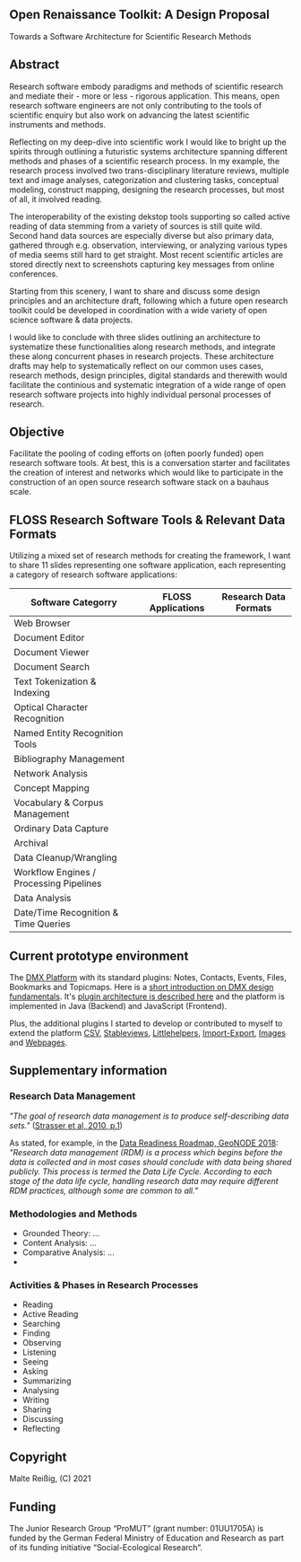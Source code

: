## Open Renaissance Toolkit: A Design Proposal

Towards a Software Architecture for Scientific Research Methods

## Abstract

Research software embody paradigms and methods of scientific research and mediate their - more or less - rigorous application. This means, open research software engineers are not only contributing to the tools of scientific enquiry but also work on advancing the latest scientific instruments and methods.

Reflecting on my deep-dive into scientific work I would like to bright up the spirits through outlining a futuristic systems architecture spanning 
different methods and phases of a scientific research process. In my example, the research process involved two trans-disciplinary literature reviews, 
multiple text and image analyses, categorization and clustering tasks, conceptual modeling, construct mapping, designing the research processes, but 
most of all, it involved reading. 

The interoperability of the existing dekstop tools supporting so called active reading of data stemming from a variety of sources is still quite wild.
Second hand data sources are especially diverse but also primary data, gathered through e.g. observation, interviewing, or analyzing various types of 
media seems still hard to get straight. Most recent scientific articles are stored directly next to screenshots capturing key messages from online conferences. 

Starting from this scenery, I want to share and discuss some design principles and an architecture draft, following which a future open research toolkit could 
be developed in coordination with a wide variety of open science software & data projects.


I would like to conclude with three slides outlining an architecture to systematize these functionalities along research methods, and integrate these 
along concurrent phases in research projects. These architecture drafts may help to systematically reflect on our common uses cases, research methods, 
design principles, digital standards and therewith would facilitate the continious and systematic integration of a wide range of open research 
software projects into highly individual personal processes of research.

## Objective

Facilitate the pooling of coding efforts on (often poorly funded) open research software tools.  At best, this is a conversation starter and facilitates 
the creation of interest and networks which would like to participate in the construction of an open source research software stack on a bauhaus scale.

## FLOSS Research Software Tools & Relevant Data Formats

Utilizing a mixed set of research methods for creating the framework, I want to share 11 slides representing one software application, each representing 
a category of research software applications:

| Software Categorry | FLOSS Applications | Research Data Formats |
| --------------- | --------------- | --------------- |
| Web Browser |   |   |
| Document Editor |  |  |
| Document Viewer |  |  |
| Document Search |  |  |
| Text Tokenization & Indexing |  |  |
| Optical Character Recognition |  |  |
| Named Entity Recognition Tools |  |  |
| Bibliography Management |  |  |
| Network Analysis |  |  |
| Concept Mapping  |  |  |
| Vocabulary & Corpus Management  |  |  |
| Ordinary Data Capture  |  |  |
| Archival |  |  |
| Data Cleanup/Wrangling |  |  |
| Workflow Engines / Processing Pipelines|  |  |
| Data Analysis |  |  |
| Date/Time Recognition & Time Queries |  |  |

## Current prototype environment

The [DMX Platform](/dmx-systems/dmx-platform) with its standard plugins: Notes, Contacts, Events, Files, Bookmarks and Topicmaps. Here is a [short introduction on DMX design fundamentals](https://dmx.readthedocs.io/en/latest/intro.html). It's [plugin architecture is described here](https://dmx.readthedocs.io/en/latest/devel.html) and the platform is implemented in Java (Backend) and JavaScript (Frontend).

Plus, the additional plugins I started to develop or contributed to myself to extend the platform [CSV](/mukil/dmx-csv), [Stableviews](/mukil/stableviews), [Littlehelpers](/mukil/dmx-littlehelpers), [Import-Export](https://github.com/mukil/dmx-import-export), [Images](https://github.com/mukil/dmx-images) and [Webpages](/mukil/dmx-webpages).

## Supplementary information

### Research Data Management

_"The goal of research data management is to produce self-describing data sets."_ ([Strasser et al, 2010, p.1](https://escholarship.org/uc/item/7tf5q7n3))

As stated, for example, in the [Data Readiness Roadmap, GeoNODE 2018](https://dataservices.gfz-potsdam.de/portal/drr.html): _"Research data management (RDM) is a process which begins before the data is collected and in most cases should conclude with data being shared publicly. This process is termed the Data Life Cycle. According to each stage of the data life cycle, handling research data may require different RDM practices, although some are common to all."_

### Methodologies and Methods

- Grounded Theory: ...
- Content Analysis: ...
- Comparative Analysis: ...
-
### Activities & Phases in Research Processes

- Reading
- Active Reading
- Searching
- Finding
- Observing
- Listening
- Seeing
- Asking
- Summarizing
- Analysing
- Writing
- Sharing
- Discussing
- Reflecting

## Copyright

Malte Reißig, (C) 2021

## Funding

The Junior Research Group “ProMUT” (grant number: 01UU1705A) is funded by the German Federal Ministry of Education and Research as part of its funding initiative “Social-Ecological Research“. 
